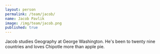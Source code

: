 ```yaml
---
layout: person
permalink: /team/jacob/
name: Jacob Pavlik
image: /img/team/jacob.png
published: true
---
```


Jacob studies Geography at George Washington. He's been to twenty nine countries and loves Chipotle more than apple pie.